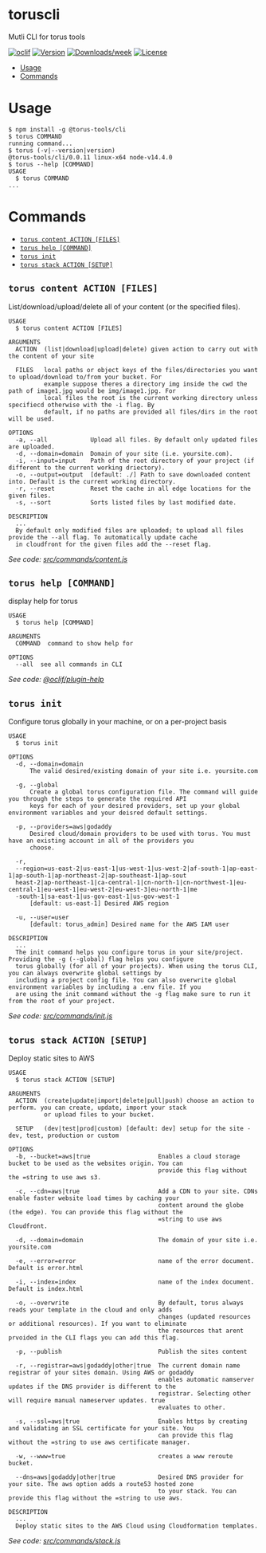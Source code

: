 toruscli
========

Mutli CLI for torus tools

[![oclif](https://img.shields.io/badge/cli-oclif-brightgreen.svg)](https://oclif.io)
[![Version](https://img.shields.io/npm/v/toruscli.svg)](https://npmjs.org/package/toruscli)
[![Downloads/week](https://img.shields.io/npm/dw/@torus-tools/cli.svg)](https://npmjs.org/package/@torus-tools/cli)
[![License](https://img.shields.io/npm/l/@torus-tools/cli.svg)](https://github.com/torus-tools/cli/blob/master/package.json)

<!-- toc -->
* [Usage](#usage)
* [Commands](#commands)
<!-- tocstop -->
# Usage
<!-- usage -->
```sh-session
$ npm install -g @torus-tools/cli
$ torus COMMAND
running command...
$ torus (-v|--version|version)
@torus-tools/cli/0.0.11 linux-x64 node-v14.4.0
$ torus --help [COMMAND]
USAGE
  $ torus COMMAND
...
```
<!-- usagestop -->
# Commands
<!-- commands -->
* [`torus content ACTION [FILES]`](#torus-content-action-files)
* [`torus help [COMMAND]`](#torus-help-command)
* [`torus init`](#torus-init)
* [`torus stack ACTION [SETUP]`](#torus-stack-action-setup)

## `torus content ACTION [FILES]`

List/download/upload/delete all of your content (or the specified files).

```
USAGE
  $ torus content ACTION [FILES]

ARGUMENTS
  ACTION  (list|download|upload|delete) given action to carry out with the content of your site

  FILES   local paths or object keys of the files/directories you want to upload/download to/from your bucket. For
          example suppose theres a directory img inside the cwd the path of image1.jpg would be img/image1.jpg. For
          local files the root is the current working directory unless specifiecd otherwise with the -i flag. By
          default, if no paths are provided all files/dirs in the root will be used.

OPTIONS
  -a, --all            Upload all files. By default only updated files are uploaded.
  -d, --domain=domain  Domain of your site (i.e. yoursite.com).
  -i, --input=input    Path of the root directory of your project (if different to the current working driectory).
  -o, --output=output  [default: ./] Path to save downloaded content into. Default is the current working directory.
  -r, --reset          Reset the cache in all edge locations for the given files.
  -s, --sort           Sorts listed files by last modified date.

DESCRIPTION
  ...
  By default only modified files are uploaded; to upload all files provide the --all flag. To automatically update cache 
  in cloudfront for the given files add the --reset flag.
```

_See code: [src/commands/content.js](https://github.com/torus-tools/cli/blob/v0.0.11/src/commands/content.js)_

## `torus help [COMMAND]`

display help for torus

```
USAGE
  $ torus help [COMMAND]

ARGUMENTS
  COMMAND  command to show help for

OPTIONS
  --all  see all commands in CLI
```

_See code: [@oclif/plugin-help](https://github.com/oclif/plugin-help/blob/v3.2.0/src/commands/help.ts)_

## `torus init`

Configure torus globally in your machine, or on a per-project basis

```
USAGE
  $ torus init

OPTIONS
  -d, --domain=domain
      The valid desired/existing domain of your site i.e. yoursite.com

  -g, --global
      Create a global torus configuration file. The command will guide you through the steps to generate the required API 
      keys for each of your desired providers, set up your global environment variables and your deisred default settings.

  -p, --providers=aws|godaddy
      Desired cloud/domain providers to be used with torus. You must have an existing account in all of the providers you 
      choose.

  -r, 
  --region=us-east-2|us-east-1|us-west-1|us-west-2|af-south-1|ap-east-1|ap-south-1|ap-northeast-2|ap-southeast-1|ap-sout
  heast-2|ap-northeast-1|ca-central-1|cn-north-1|cn-northwest-1|eu-central-1|eu-west-1|eu-west-2|eu-west-3|eu-north-1|me
  -south-1|sa-east-1|us-gov-east-1|us-gov-west-1
      [default: us-east-1] Desired AWS region

  -u, --user=user
      [default: torus_admin] Desired name for the AWS IAM user

DESCRIPTION
  ...
  The init command helps you configure torus in your site/project. Providing the -g (--global) flag helps you configure 
  torus globally (for all of your projects). When using the torus CLI, you can always overwrite global settings by 
  including a project config file. You can also overwrite global environment variables by including a .env file. If you 
  are using the init command without the -g flag make sure to run it from the root of your project.
```

_See code: [src/commands/init.js](https://github.com/torus-tools/cli/blob/v0.0.11/src/commands/init.js)_

## `torus stack ACTION [SETUP]`

Deploy static sites to AWS

```
USAGE
  $ torus stack ACTION [SETUP]

ARGUMENTS
  ACTION  (create|update|import|delete|pull|push) choose an action to perform. you can create, update, import your stack
          or upload files to your bucket.

  SETUP   (dev|test|prod|custom) [default: dev] setup for the site - dev, test, production or custom

OPTIONS
  -b, --bucket=aws|true                   Enables a cloud storage bucket to be used as the websites origin. You can
                                          provide this flag without the =string to use aws s3.

  -c, --cdn=aws|true                      Add a CDN to your site. CDNs enable faster website load times by caching your
                                          content around the globe (the edge). You can provide this flag without the
                                          =string to use aws Cloudfront.

  -d, --domain=domain                     The domain of your site i.e. yoursite.com

  -e, --error=error                       name of the error document. Default is error.html

  -i, --index=index                       name of the index document. Default is index.html

  -o, --overwrite                         By default, torus always reads your template in the cloud and only adds
                                          changes (updated resources or additional resources). If you want to eliminate
                                          the resources that arent prvoided in the CLI flags you can add this flag.

  -p, --publish                           Publish the sites content

  -r, --registrar=aws|godaddy|other|true  The current domain name registrar of your sites domain. Using AWS or godaddy
                                          enables automatic namserver updates if the DNS provider is different to the
                                          registrar. Selecting other will require manual nameserver updates. true
                                          evaluates to other.

  -s, --ssl=aws|true                      Enables https by creating and validating an SSL certificate for your site. You
                                          can provide this flag without the =string to use aws certificate manager.

  -w, --www=true                          creates a www reroute bucket.

  --dns=aws|godaddy|other|true            Desired DNS provider for your site. The aws option adds a route53 hosted zone
                                          to your stack. You can provide this flag without the =string to use aws.

DESCRIPTION
  ...
  Deploy static sites to the AWS Cloud using Cloudformation templates.
```

_See code: [src/commands/stack.js](https://github.com/torus-tools/cli/blob/v0.0.11/src/commands/stack.js)_
<!-- commandsstop -->
